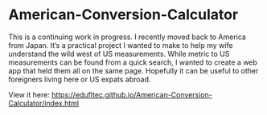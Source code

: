 # American-Conversion-Calculator

This is a continuing work in progress. I recently moved back to America from Japan. 
It’s a practical project I wanted to make to help my wife understand the wild west of US measurements. 
While metric to US measurements can be found from a quick search, I wanted to create a web app that held them all on the same page. 
Hopefully it can be useful to other foreigners living here or US expats abroad. 

View it here: https://edufltec.github.io/American-Conversion-Calculator/index.html
